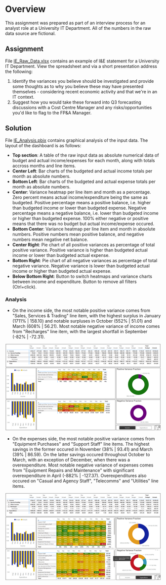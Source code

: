 # Overview

This assignment was prepared as part of an interview process for an analyst role at a University IT Department. All of the numbers in the raw data source are fictional.  

## Assignment

File [IE_Raw_Data.xlsx](https://github.com/VikSil/PowerBI_Public/blob/trunk/University_Department_I%26E/IE_Raw_Data.xlsx) contains an example of I&E statement for a University IT Department. View the spreadsheet and via a short presentation address the following:

1. Identify the variances you believe should be investigated and provide some thoughts as to why you believe these may have presented themselves - considering recent economic activity and that we're in an IT context.
1. Suggest how you would take these forward into Q3 forecasting discussions with a Cost Centre Manager and any risks/opportunities you'd like to flag to the FP&A Manager.


## Solution 

File [IE_Analysis.pbix](https://github.com/VikSil/PowerBI_Public/blob/trunk/University_Department_I%26E/IE_Analysis.pbix) contains graphical analysis of the input data. The layout of the dashboard is as follows:
* __Top section__: A table of the raw input data as absolute numerical data of budget and actual income/expenses for each month, along with totals accross months and line items.
* __Center Left__: Bar charts of the budgeted and actual income totals per month as absolute numbers. 
* __Bottom Left__: Bar charts of the budgeted and actual expense totals per month as absolute numbers. 
* __Center__: Variance heatmap per line item and month as a percentage. Zero percent means actual income/expenditure being the same as budgeted. Positive percentage means a positive balance, i.e. higher than budgeted income or lower than budgeted expense. Negative percentage means a negative balance, i.e. lower than budgeted income or higher than budgeted expense. 100% either negative or positive means that there was no budget but actual income/expense occured.
* __Bottom Center__: Variance heatmap per line item and month in absolute numbers. Positive numbers mean positive balance, and negative numbers mean negative net balance.
* __Center Right__: Pie chart of all positive variances as percentage of total positive variance. Positive variance is higher than budgeted actual income or lower than budgeted actual expense.
* __Bottom Right__: Pie chart of all negative variances as percentage of total negative variance. Negative variance is lower than budgeted actual income or higher than budgeted actual expense.
* __Below Bottom Right__: Button to switch heatmaps and variance charts between income and expenditure. Button to remove all filters (Ctrl+click).

### Analysis

* On the income side, the most notable positive variance comes from "Sales, Services & Trading" line item, with the highest surplus in January (1711% | 158.10) and notable surpluses in October (552% | 51.01) and March (608% | 56.21). Most notable negative variance of income comes from "Recharges" line item, with the largest shortfall in September (-82% | -72.31).
<p align="center"><img src="https://github.com/VikSil/PowerBI_Public/blob/trunk/University_Department_I%26E/img/01_All_Income.png" title="Income Dashboard" alt="Income Dashboard" width="700"/></p>

* On the expenses side, the most notable positive variance comes from "Equipment Purchases" and "Support Staff" line items. The highest savings in the former occured in November (38% | 93.41) and March (39% | 86.59). On the latter savings occured throughout October to March, with an exception of December, when there was a overexpenditure. Most notable negative variance of expenses comes from "Equipment Repairs and Maintenance" with significant overexpenditure in April (-882% | -127.37). Overexpenditures also occured on "Casual and Agency Staff", "Telecomms" and "Utilities" line items.
<p align="center"><img src="https://github.com/VikSil/PowerBI_Public/blob/trunk/University_Department_I%26E/img/02_All_Expenses.png" title="Expenses Dashboard" alt="Expenses Dashboard" width="700"/></p>

